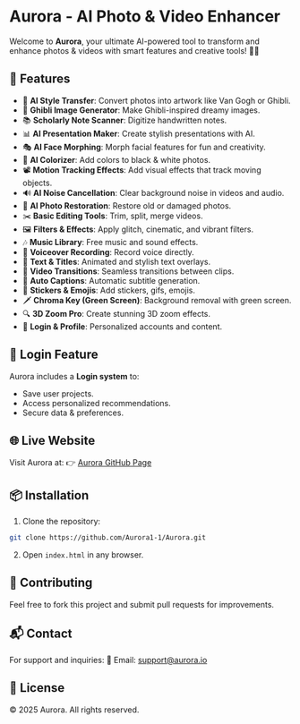 # Aurora - AI Photo & Video Enhancer

Welcome to **Aurora**, your ultimate AI-powered tool to transform and enhance photos & videos with smart features and creative tools! 🌌✨

## 🚀 Features
- 🎨 **AI Style Transfer**: Convert photos into artwork like Van Gogh or Ghibli.
- 🌌 **Ghibli Image Generator**: Make Ghibli-inspired dreamy images.
- 📚 **Scholarly Note Scanner**: Digitize handwritten notes.
- 📊 **AI Presentation Maker**: Create stylish presentations with AI.
- 🎭 **AI Face Morphing**: Morph facial features for fun and creativity.
- 🌟 **AI Colorizer**: Add colors to black & white photos.
- 📽️ **Motion Tracking Effects**: Add visual effects that track moving objects.
- 🔊 **AI Noise Cancellation**: Clear background noise in videos and audio.
- 🌈 **AI Photo Restoration**: Restore old or damaged photos.
- ✂️ **Basic Editing Tools**: Trim, split, merge videos.
- 🖼️ **Filters & Effects**: Apply glitch, cinematic, and vibrant filters.
- 🎶 **Music Library**: Free music and sound effects.
- 🎤 **Voiceover Recording**: Record voice directly.
- 📜 **Text & Titles**: Animated and stylish text overlays.
- 🔄 **Video Transitions**: Seamless transitions between clips.
- 💬 **Auto Captions**: Automatic subtitle generation.
- 🎨 **Stickers & Emojis**: Add stickers, gifs, emojis.
- 🗡️ **Chroma Key (Green Screen)**: Background removal with green screen.
- 🔍 **3D Zoom Pro**: Create stunning 3D zoom effects.
- 🔐 **Login & Profile**: Personalized accounts and content.

## 🔑 Login Feature
Aurora includes a **Login system** to:
- Save user projects.
- Access personalized recommendations.
- Secure data & preferences.

## 🌐 Live Website
Visit Aurora at:
👉 [Aurora GitHub Page](https://Aurora1-1.github.io/Aurora)

## 📦 Installation
1. Clone the repository:
```bash
git clone https://github.com/Aurora1-1/Aurora.git
```
2. Open `index.html` in any browser.

## 🤝 Contributing
Feel free to fork this project and submit pull requests for improvements.

## 📬 Contact
For support and inquiries:
📧 Email: support@aurora.io

## 📜 License
© 2025 Aurora. All rights reserved.

